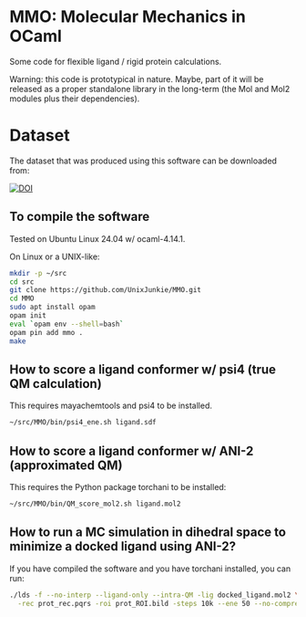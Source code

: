 # MMO: Molecular Mechanics in OCaml

Some code for flexible ligand / rigid protein calculations.

Warning: this code is prototypical in nature.
Maybe, part of it will be released as a proper standalone library in the long-term
(the Mol and Mol2 modules plus their dependencies).

# Dataset

The dataset that was produced using this software can be downloaded from:

[![DOI](https://zenodo.org/badge/DOI/10.5281/zenodo.10682034.svg)](https://doi.org/10.5281/zenodo.10682034)

## To compile the software

Tested on Ubuntu Linux 24.04 w/ ocaml-4.14.1.

On Linux or a UNIX-like:
```bash
mkdir -p ~/src
cd src
git clone https://github.com/UnixJunkie/MMO.git
cd MMO
sudo apt install opam
opam init
eval `opam env --shell=bash`
opam pin add mmo .
make
```
## How to score a ligand conformer w/ psi4 (true QM calculation)

This requires mayachemtools and psi4 to be installed.

```bash
~/src/MMO/bin/psi4_ene.sh ligand.sdf
```

## How to score a ligand conformer w/ ANI-2 (approximated QM)

This requires the Python package torchani to be installed:

```bash
~/src/MMO/bin/QM_score_mol2.sh ligand.mol2
```

## How to run a MC simulation in dihedral space to minimize a docked ligand using ANI-2?

If you have compiled the software and you have torchani installed, you can run:
```bash
./lds -f --no-interp --ligand-only --intra-QM -lig docked_ligand.mol2 \
  -rec prot_rec.pqrs -roi prot_ROI.bild -steps 10k --ene 50 --no-compress --out-dir MC10kQM
```

